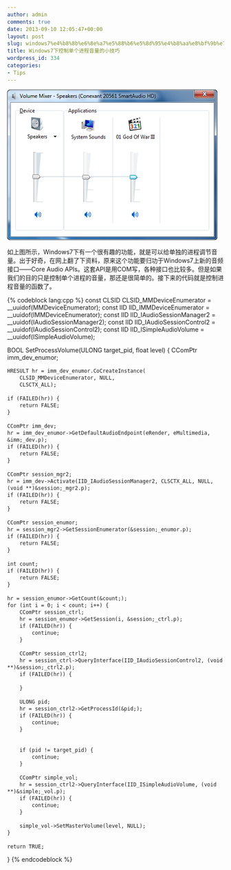 ```yaml
---
author: admin
comments: true
date: 2013-09-10 12:05:47+00:00
layout: post
slug: windows7%e4%b8%8b%e6%8e%a7%e5%88%b6%e5%8d%95%e4%b8%aa%e8%bf%9b%e7%a8%8b%e9%9f%b3%e9%87%8f%e7%9a%84%e5%b0%8f%e6%8a%80%e5%b7%a7
title: Windows7下控制单个进程音量的小技巧
wordpress_id: 334
categories:
- Tips
---
```


[![2013-09-10_200213](/uploads/2013/09/2013-09-10_200213.png)](/uploads/2013/09/2013-09-10_200213.png)

如上图所示，Windows7下有一个很有趣的功能，就是可以给单独的进程调节音量。出于好奇，在网上翻了下资料，原来这个功能要归功于Windows7上新的音频接口——Core Audio APIs。这套API是用COM写，各种接口也比较多。但是如果我们的目的只是控制单个进程的音量，那还是很简单的。接下来的代码就是控制进程音量的函数了。


{% codeblock lang:cpp %}
const CLSID CLSID_MMDeviceEnumerator = __uuidof(MMDeviceEnumerator);
const IID IID_IMMDeviceEnumerator = __uuidof(IMMDeviceEnumerator);
const IID IID_IAudioSessionManager2 = __uuidof(IAudioSessionManager2);
const IID IID_IAudioSessionControl2 = __uuidof(IAudioSessionControl2);
const IID IID_ISimpleAudioVolume = __uuidof(ISimpleAudioVolume);

BOOL SetProcessVolume(ULONG target_pid, float level)
{
    CComPtr imm_dev_enumor;

    HRESULT hr = imm_dev_enumor.CoCreateInstance(
        CLSID_MMDeviceEnumerator, NULL,
        CLSCTX_ALL);

    if (FAILED(hr)) {
        return FALSE;
    }

    CComPtr imm_dev;
    hr = imm_dev_enumor->GetDefaultAudioEndpoint(eRender, eMultimedia, &imm;_dev.p);
    if (FAILED(hr)) {
        return FALSE;
    }

    CComPtr session_mgr2;
    hr = imm_dev->Activate(IID_IAudioSessionManager2, CLSCTX_ALL, NULL, (void **)&session;_mgr2.p);
    if (FAILED(hr)) {
        return FALSE;
    }

    CComPtr session_enumor;
    hr = session_mgr2->GetSessionEnumerator(&session;_enumor.p);
    if (FAILED(hr)) {
        return FALSE;
    }

    int count;
    if (FAILED(hr)) {
        return FALSE;
    }

    hr = session_enumor->GetCount(&count;);
    for (int i = 0; i < count; i++) {
        CComPtr session_ctrl;
        hr = session_enumor->GetSession(i, &session;_ctrl.p);
        if (FAILED(hr)) {
            continue;
        }

        CComPtr session_ctrl2;
        hr = session_ctrl->QueryInterface(IID_IAudioSessionControl2, (void **)&session;_ctrl2.p);
        if (FAILED(hr)) {

        }

        ULONG pid;
        hr = session_ctrl2->GetProcessId(&pid;);
        if (FAILED(hr)) {
            continue;
        }


        if (pid != target_pid) {
            continue;
        }

        CComPtr simple_vol;
        hr = session_ctrl2->QueryInterface(IID_ISimpleAudioVolume, (void **)&simple;_vol.p);
        if (FAILED(hr)) {
            continue;
        }

        simple_vol->SetMasterVolume(level, NULL);
    }

    return TRUE;
}
 {% endcodeblock %}

